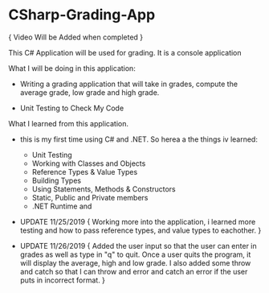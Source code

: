 # CSharp-Grading-App
{ Video Will be Added when completed }


This C# Application will be used for grading. It is a console application

What I will be doing in this application:


* Writing a grading application that will take in grades, compute the
    average grade, low grade and high grade.

* Unit Testing to Check My Code


What I learned from this application.
* this is my first time using C# and .NET. So herea a the things iv learned:
    - Unit Testing
    - Working with Classes and Objects
    - Reference Types & Value Types
    - Building Types
    - Using Statements, Methods & Constructors
    - Static, Public and Private members
    - .NET Runtime and 



* UPDATE 11/25/2019
{
    Working more into the application, i learned more testing and how
    to pass reference types, and value types to eachother.
}
* UPDATE 11/26/2019
{
    Added the user input so that the user can enter in grades as well
    as type in "q" to quit. Once a user quits the program, it will display
    the average, high and low grade. I also added some throw and catch
    so that I can throw and error and catch an error if the user puts in
    incorrect format.
}